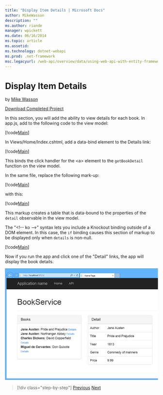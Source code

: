 ```yaml
---
title: "Display Item Details | Microsoft Docs"
author: MikeWasson
description: ""
ms.author: riande
manager: wpickett
ms.date: 06/16/2014
ms.topic: article
ms.assetid: 
ms.technology: dotnet-webapi
ms.prod: .net-framework
msc.legacyurl: /web-api/overview/data/using-web-api-with-entity-framework/part-8
---
```

Display Item Details
====================
by [Mike Wasson](https://github.com/MikeWasson)

[Download Completed Project](https://github.com/MikeWasson/BookService)

In this section, you will add the ability to view details for each book. In app.js, add to the following code to the view model:

[!code[Main](part-8/samples/sample1.xml)]

In Views/Home/Index.cshtml, add a data-bind element to the Details link:

[!code[Main](part-8/samples/sample2.xml?highlight=5)]

This binds the click handler for the &lt;a&gt; element to the `getBookDetail` function on the view model.

In the same file, replace the following mark-up:

[!code[Main](part-8/samples/sample3.xml)]

with this:

[!code[Main](part-8/samples/sample4.xml)]

This markup creates a table that is data-bound to the properties of the `detail` observable in the view model.

The "&lt;!-- ko --&gt;&quot; syntax lets you include a Knockout binding outside of a DOM element. In this case, the `if` binding causes this section of markup to be displayed only when `details` is non-null.

[!code[Main](part-8/samples/sample5.xml)]

Now if you run the app and click one of the &quot;Detail&quot; links, the app will display the book details.

[![](part-8/_static/image2.png)](part-8/_static/image1.png)

>[!div class="step-by-step"]
[Previous](part-7.md)
[Next](part-9.md)